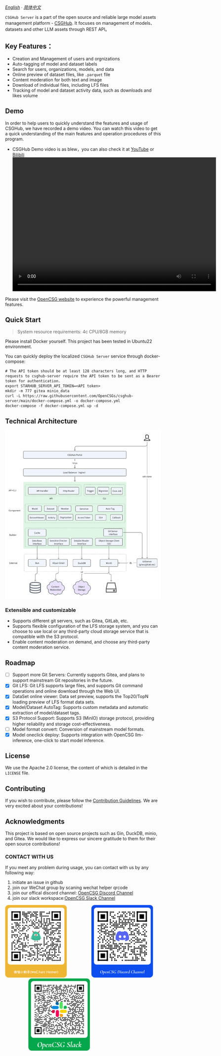 *[English](README_en.md) ∙ [简体中文](README_cn.md)*

`CSGHub Server` is a part of the open source and reliable large model assets management platform - [CSGHub](https://github.com/OpenCSGs/CSGHub/). It focuses on management of models、datasets and other LLM assets through REST API。

## Key Features：
- Creation and Management of users and orgnizations
- Auto-tagging of model and dataset labels
- Search for users, organizations, models, and data
- Online preview of dataset files, like `.parquet` file
- Content moderation for both text and image 
- Download of individual files, including LFS files
- Tracking of model and dataset activity data, such as downloads and likes volume

## Demo
In order to help users to quickly understand the features and usage of CSGHub, we have recorded a demo video. You can watch this video to get a quick understanding of the main features and operation procedures of this program.
- CSGHub Demo video is as blew，you can also check it at [YouTube](https://www.youtube.com/watch?v=SFDISpqowXs) or [Bilibili](https://www.bilibili.com/video/BV12T4y187bv/)
<video width="658" height="432" src="https://github-production-user-asset-6210df.s3.amazonaws.com/3232817/296556812-205d07f2-de9d-4a7f-b3f5-83514a71453e.mp4"></video>

Please visit the [OpenCSG website](https://portal.opencsg.com/models) to experience the powerful management features. 

## Quick Start
> System resource requirements: 4c CPU/8GB memory

Please install Docker yourself. This project has been tested in Ubuntu22 environment.

You can quickly deploy the localized `CSGHub Server` service through docker-compose:
```shell
# The API token should be at least 128 characters long, and HTTP requests to csghub-server require the API token to be sent as a Bearer token for authentication.
export STARHUB_SERVER_API_TOKEN=<API token>
mkdir -m 777 gitea minio_data
curl -L https://raw.githubusercontent.com/OpenCSGs/csghub-server/main/docker-compose.yml -o docker-compose.yml
docker-compose -f docker-compose.yml up -d
```

## Technical Architecture
<div align=center>
  <img src="docs/csghub_server-arch.png" alt="csghub-server architecture" width="800px">
</div>

### Extensible and customizable

- Supports different git servers, such as Gitea, GitLab, etc.
- Supports flexible configuration of the LFS storage system, and you can choose to use local or any third-party cloud storage service that is compatible with the S3 protocol.
- Enable content moderation on demand, and choose any third-party content moderation service.

## Roadmap
- [ ] Support more Git Servers: Currently supports Gitea, and plans to support mainstream Git repositories in the future.
- [x] Git LFS: Git LFS supports large files, and supports Git command operations and online download through the Web UI. 
- [x] DataSet online viewer: Data set preview, supports the Top20/TopN loading preview of LFS format data sets. 
- [x] Model/Dataset AutoTag: Supports custom metadata and automatic extraction of model/dataset tags. 
- [x] S3 Protocol Support: Supports S3 (MinIO) storage protocol, providing higher reliability and storage cost-effectiveness.
- [ ] Model format convert: Conversion of mainstream model formats.
- [x] Model oneclick deploy: Supports integration with OpenCSG llm-inference, one-click to start model inference.

## License
We use the Apache 2.0 license, the content of which is detailed in the `LICENSE` file.

## Contributing
If you wish to contribute, please follow the [Contribution Guidelines](docs/en/contributing.md). We are very excited about your contributions!

## Acknowledgments
This project is based on open source projects such as Gin, DuckDB, minio, and Gitea. We would like to express our sincere gratitude to them for their open source contributions!

### CONTACT WITH US
If you meet any problem during usage, you can contact with us by any following way:
1. initiate an issue in github
2. join our WeChat group by scaning wechat helper qrcode
3. join our offical discord channel: [OpenCSG Discord Channel](https://discord.gg/bXnu4C9BkR)
4. join our slack workspace:[OpenCSG Slack Channel](https://join.slack.com/t/opencsghq/shared_invite/zt-2fmtem7hs-s_RmMeoOIoF1qzslql2q~A)
<div style="display:inline-block">
<img src="https://github.com/OpenCSGs/csghub/blob/main/docs/images/wechat-assistant-new.png" width='200'>
&nbsp;&nbsp;&nbsp;&nbsp;&nbsp;&nbsp;&nbsp;&nbsp;&nbsp;&nbsp;&nbsp;&nbsp;&nbsp;&nbsp;&nbsp;&nbsp;&nbsp;&nbsp;
<img src="https://github.com/OpenCSGs/csghub/blob/main/docs/images/discord-qrcode.png" width='200'>
  &nbsp;&nbsp;&nbsp;&nbsp;&nbsp;&nbsp;&nbsp;&nbsp;&nbsp;&nbsp;&nbsp;&nbsp;&nbsp;&nbsp;&nbsp;&nbsp;&nbsp;&nbsp;
<img src="https://github.com/OpenCSGs/csghub/blob/main/docs/images/slack-qrcode.png" width='200'>
</div>
